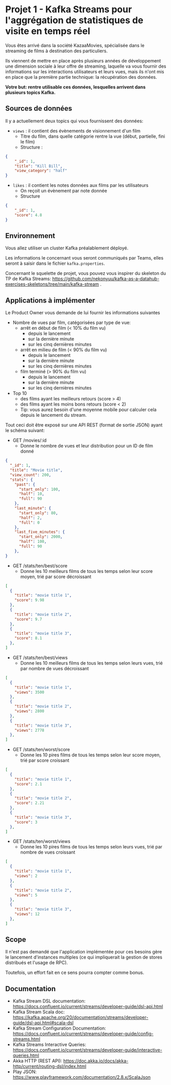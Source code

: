 # Projet 1 - Kafka Streams pour l'aggrégation de statistiques de visite en temps réel

Vous êtes arrivé dans la société KazaaMovies, spécialisée dans le streaming de films à destination des particuliers.

Ils viennent de mettre en place après plusieurs années de développement une dimension sociale à leur offre de streaming, laquelle va vous fournir des informations sur les interactions utilisateurs et leurs vues, mais ils n'ont mis en place que la première partie technique: la récupération des données.

**Votre but: rentre utilisable ces données, lesquelles arrivent dans plusieurs topics Kafka.**

## Sources de données

Il y a actuellement deux topics qui vous fournissent des données:

  * `views` : il contient des évènements de visionnement d'un film
    * Titre du film, dans quelle catégorie rentre la vue (début, partielle, fini le film)
    * Structure :
```json
{
    "_id": 1,
    "title": "Kill Bill",
    "view_category": "half"
}
```
  * `likes` : il contient les notes données aux films par les utilisateurs
    * On reçoit un évènement par note donnée
    * Structure
```json
{
    "_id": 1,
    "score": 4.8
}
```

## Environnement

Vous allez utiliser un cluster Kafka préalablement déployé.

Les informations le concernant vous seront communiqués par Teams, elles seront à saisir dans le fichier `kafka.properties`.

Concernant le squelette de projet, vous pouvez vous inspirer du skeleton du TP de Kafka Streams: https://github.com/nekonyuu/kafka-as-a-datahub-exercises-skeletons/tree/main/kafka-stream .

## Applications à implémenter

Le Product Owner vous demande de lui fournir les informations suivantes

  * Nombre de vues par film, catégorisées par type de vue: 
    * arrêt en début de film (< 10% du film vu)
      * depuis le lancement
      * sur la dernière minute
      * sur les cinq dernières minutes
    * arrêt en milieu de film (< 90% du film vu)
      * depuis le lancement
      * sur la dernière minute
      * sur les cinq dernières minutes
    * film terminé (> 90% du film vu)
      * depuis le lancement
      * sur la dernière minute
      * sur les cinq dernières minutes
  * Top 10 
    * des films ayant les meilleurs retours (score > 4)
    * des films ayant les moins bons retours (score < 2)
    * Tip: vous aurez besoin d'une moyenne mobile pour calculer cela depuis le lancement du stream.

Tout ceci doit être exposé sur une API REST (format de sortie JSON) ayant le schéma suivant:

  * GET /movies/:id
    * Donne le nombre de vues et leur distribution pour un ID de film donné
```json
{
  "_id": 1,
  "title": "Movie title",
  "view_count": 200,
  "stats": {
    "past": {
      "start_only": 100,
      "half": 10,
      "full": 90
    },
    "last_minute": {
      "start_only": 80,
      "half": 2,
      "full": 0
    },
    "last_five_minutes": {
      "start_only": 2000,
      "half": 100,
      "full": 90
    },
}
```
  * GET /stats/ten/best/score
    * Donne les 10 meilleurs films de tous les temps selon leur score moyen, trié par score décroissant
```json
[
  {
    "title": "movie title 1",
    "score": 9.98
  },
  {
    "title": "movie title 2",
    "score": 9.7
  },
  {
    "title": "movie title 3",
    "score": 8.1
  },
]
```
  * GET /stats/ten/best/views
    * Donne les 10 meilleurs films de tous les temps selon leurs vues, trié par nombre de vues décroissant
```json
[
  {
    "title": "movie title 1",
    "views": 3500
  },
  {
    "title": "movie title 2",
    "views": 2800
  },
  {
    "title": "movie title 3",
    "views": 2778
  },
]
```
  * GET /stats/ten/worst/score
    * Donne les 10 pires films de tous les temps selon leur score moyen, trié par score croissant
```json
[
  {
    "title": "movie title 1",
    "score": 2.1
  },
  {
    "title": "movie title 2",
    "score": 2.21
  },
  {
    "title": "movie title 3",
    "score": 3
  },
]
```
  * GET /stats/ten/worst/views
    * Donne les 10 pires films de tous les temps selon leurs vues, trié par nombre de vues croissant
```json
[
  {
    "title": "movie title 1",
    "views": 2
  },
  {
    "title": "movie title 2",
    "views": 5
  },
  {
    "title": "movie title 3",
    "views": 12
  },
]
```


## Scope

Il n'est pas demandé que l'application implémentée pour ces besoins gère le lancement d'instances multiples (ce qui impliquerait la gestion de stores distribués et l'usage de RPC). 

Toutefois, un effort fait en ce sens pourra compter comme bonus.

## Documentation

  * Kafka Stream DSL documentation: https://docs.confluent.io/current/streams/developer-guide/dsl-api.html
  * Kafka Stream Scala doc: https://kafka.apache.org/20/documentation/streams/developer-guide/dsl-api.html#scala-dsl
  * Kafka Stream Configuration Documentation: https://docs.confluent.io/current/streams/developer-guide/config-streams.html
  * Kafka Streams Interactive Queries: https://docs.confluent.io/current/streams/developer-guide/interactive-queries.html
  * Akka HTTP (REST API): https://doc.akka.io/docs/akka-http/current/routing-dsl/index.html
  * Play JSON: https://www.playframework.com/documentation/2.8.x/ScalaJson